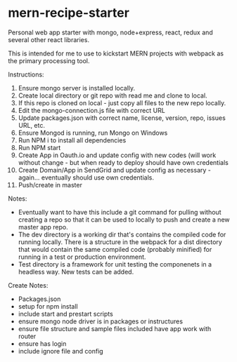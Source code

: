 # mern-recipe-starter
Personal web app starter with mongo, node+express, react, redux and several other react libraries.

This is intended for me to use to kickstart MERN projects with webpack as the primary processing tool.

Instructions:

1. Ensure mongo server is installed locally.
2. Create local directory or git repo with read me and clone to local.
3. If this repo is cloned on local - just copy all files to the new repo locally.
4. Edit the mongo-connection.js file with correct URL
5. Update packages.json with correct name, license, version, repo, issues URL, etc.
6. Ensure Mongod is running, run Mongo on Windows 
7. Run NPM i to install all dependencies
8. Run NPM start
9. Create App in Oauth.io and update config with new codes (will work without change - but when ready to deploy should have own credentials
10. Create Domain/App in SendGrid and update config as necessary - again... eventually should use own credentials.
11. Push/create in master


Notes:

* Eventually want to have this include a git command for pulling without creating a repo so that it can be used to locally to push and create a new master app repo.
* The dev directory is a working dir that's contains the compiled code for running locally. There is a structure in the webpack for a dist directory that would contain the same compiled code (probably minified) for running in a test or production environment.
* Test directory is a framework for unit testing the componenets in a headless way. New tests can be added.



Create Notes:

* Packages.json
* setup for npm install
* include start and prestart scripts
* ensure mongo node driver is in packages or instructures
* ensure file structure and sample files included have app work with router
* ensure has login 
* include ignore file and config




